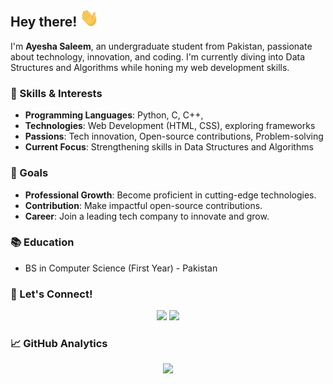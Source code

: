 ## Hey there! <img src="https://raw.githubusercontent.com/ABSphreak/ABSphreak/master/gifs/Hi.gif" width="30px">

I'm **Ayesha Saleem**, an undergraduate student from Pakistan, passionate about technology, innovation, and coding. I'm currently diving into Data Structures and Algorithms while honing my web development skills.

### 🌟 Skills & Interests
- **Programming Languages**: Python, C, C++, 
- **Technologies**: Web Development (HTML, CSS), exploring frameworks
- **Passions**: Tech innovation, Open-source contributions, Problem-solving
- **Current Focus**: Strengthening skills in Data Structures and Algorithms

### 🚀 Goals
- **Professional Growth**: Become proficient in cutting-edge technologies.
- **Contribution**: Make impactful open-source contributions.
- **Career**: Join a leading tech company to innovate and grow.

### 📚 Education
- BS in Computer Science (First Year) - Pakistan

### 💬 Let's Connect!
<p align="center">
<a href="https://www.linkedin.com/in/ayshsaleem-156b5a292" target="_blank"><img height="25em" src="https://img.shields.io/badge/-Ayesha%20Saleem-0077B5?style=flat&logo=Linkedin&logoColor=white"/></a>
      <a target="_blank" href="mailto:ayeshasaleem853@gmail.com"><img height="25em" src="https://img.shields.io/badge/-ayeshasaleem853@gmail.com-D14836?style=flat&logo=Gmail&logoColor=white"/></a>

</p>

### 📈 GitHub Analytics
<p align="center">
<img width="70%" src="https://github-readme-streak-stats.herokuapp.com/?user=aysh34&show_icons=true&locale=en&layout=demo&theme=algolia&hide_border=true"/>  
<!--<img height="180em" src="https://github-readme-stats-eight-theta.vercel.app/api/top-langs/?username=aysh34&layout=compact&langs_count=8&theme=algolia&hide_border=true"/> -->
</p>

<!--
**aysh34/aysh34** is a ✨ _special_ ✨ repository because its `README.md` (this file) appears on your GitHub profile.
-->
